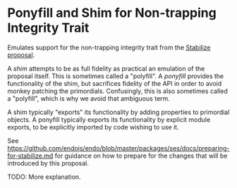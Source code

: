 # Ponyfill and Shim for Non-trapping Integrity Trait

Emulates support for the non-trapping integrity trait from the
[Stabilize proposal](https://github.com/tc39/proposal-stabilize).

A *shim* attempts to be as full fidelity as practical an emulation of the proposal itself. This is sometimes called a "polyfill". A *ponyfill* provides the functionality of the shim, but sacrifices fidelity of the API in order to avoid monkey patching the primordials. Confusingly, this is also sometimes called a "polyfill", which is why we avoid that ambiguous term.

A shim typically "exports" its functionality by adding properties to primordial objects. A ponyfill typically exports its functionality by explicit module exports, to be explicitly imported by code wishing to use it.

See https://github.com/endojs/endo/blob/master/packages/ses/docs/preparing-for-stabilize.md for guidance on how to prepare for the changes that will be introduced by this proposal.

TODO: More explanation.
